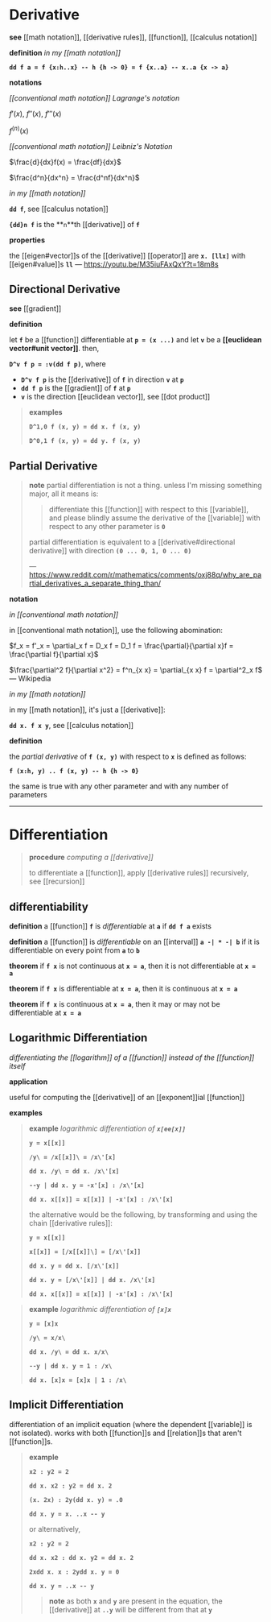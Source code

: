 # Derivative

**see** [[math notation]], [[derivative rules]], [[function]], [[calculus notation]]

**definition** _in my [[math notation]]_

**`dd f a = f {x:h..x} -- h {h -> 0} = f {x..a} -- x..a {x -> a}`**

**notations**

_[[conventional math notation]] Lagrange's notation_

$f'(x)$, $f''(x)$, $f'''(x)$

$f^{(n)}(x)$

_[[conventional math notation]] Leibniz's Notation_

$\frac{d}{dx}f(x) = \frac{df}{dx}$

$\frac{d^n}{dx^n} = \frac{d^nf}{dx^n}$

_in my [[math notation]]_

**`dd f`**, see [[calculus notation]]

**`{dd}n f`** is the **`n`**th [[derivative]] of **`f`**

**properties**

the [[eigen#vector]]s of the [[derivative]] [[operator]] are **`x. [llx]`** with [[eigen#value]]s **`ll`** &mdash; <https://youtu.be/M35iuFAxQxY?t=18m8s>

## Directional Derivative

**see** [[gradient]]

**definition**

let **`f`** be a [[function]] differentiable at **`p = (x ...)`** and let **`v`** be a **[[euclidean vector#unit vector]]**. then,

**`D^v f p = :v(dd f p)`**, where

- **`D^v f p`** is the [[derivative]] of **`f`** in direction **`v`** at **`p`**
- **`dd f p`** is the [[gradient]] of **`f`** at **`p`**
- **`v`** is the direction [[euclidean vector]], see [[dot product]]

> **examples**
>
> **`D^1,0 f (x, y) = dd x. f (x, y)`**
>
> **`D^0,1 f (x, y) = dd y. f (x, y)`**

## Partial Derivative

> **note** partial differentiation is not a thing. unless I'm missing something major, all it means is:
>
> > differentiate this [[function]] with respect to this [[variable]], and please blindly assume the derivative of the [[variable]] with respect to any other parameter is **`0`**
>
> partial differentiation is equivalent to a [[derivative#directional derivative]] with direction **`(0 ... 0, 1, 0 ... 0)`**
>
> &mdash; <https://www.reddit.com/r/mathematics/comments/oxj88q/why_are_partial_derivatives_a_separate_thing_than/>

**notation**

_in [[conventional math notation]]_

in [[conventional math notation]], use the following abomination:

$f_x = f'_x = \partial_x f = D_x f = D_1 f = \frac{\partial}{\partial x}f = \frac{\partial f}{\partial x}$

$\frac{\partial^2 f}{\partial x^2} = f^n_{x x} = \partial_{x x} f = \partial^2_x f$ &mdash; Wikipedia

_in my [[math notation]]_

in my [[math notation]], it's just a [[derivative]]:

**`dd x. f x y`**, see [[calculus notation]]

**definition**

the _partial derivative_ of **`f (x, y)`** with respect to **`x`** is defined as follows:

**`f (x:h, y) .. f (x, y) -- h {h -> 0}`**

the same is true with any other parameter and with any number of parameters

---

# Differentiation

> **procedure** _computing a [[derivative]]_
>
> to differentiate a [[function]], apply [[derivative rules]] recursively, see [[recursion]]

## differentiability

**definition** a [[function]] **`f`** is _differentiable_ at **`a`** if **`dd f a`** exists

**definition** a [[function]] is _differentiable_ on an [[interval]] **`a -| * -| b`** if it is differentiable on every point from **`a`** to **`b`**

**theorem** if **`f x`** is not continuous at **`x = a`**, then it is not differentiable at **`x = a`**

**theorem** if **`f x`** is differentiable at **`x = a`**, then it is continuous at **`x = a`**

**theorem** if **`f x`** is continuous at **`x = a`**, then it may or may not be differentiable at **`x = a`**

## Logarithmic Differentiation

_differentiating the [[logarithm]] of a [[function]] instead of the [[function]] itself_

**application**

useful for computing the [[derivative]] of an [[exponent]]ial [[function]]

**examples**

> **example** _logarithmic differentiation of **`x[ee[x]]`**_
>
> **`y = x[[x]]`**
>
> **`/y\ = /x[[x]]\ = /x\'[x]`**
>
> **`dd x. /y\ = dd x. /x\'[x]`**
>
> **`--y | dd x. y = -x'[x] : /x\'[x]`**
>
> **`dd x. x[[x]] = x[[x]] | -x'[x] : /x\'[x]`**
>
> the alternative would be the following, by transforming and using the chain [[derivative rules]]:
>
> **`y = x[[x]]`**
>
> **`x[[x]] = [/x[[x]]\] = [/x\'[x]]`**
>
> **`dd x. y = dd x. [/x\'[x]]`**
>
> **`dd x. y = [/x\'[x]] | dd x. /x\'[x]`**
>
> **`dd x. x[[x]] = x[[x]] | -x'[x] : /x\'[x]`**

> **example** _logarithmic differentiation of **`[x]x`**_
>
> **`y = [x]x`**
>
> **`/y\ = x/x\`**
>
> **`dd x. /y\ = dd x. x/x\`**
>
> **`--y | dd x. y = 1 : /x\`**
>
> **`dd x. [x]x = [x]x | 1 : /x\`**

## Implicit Differentiation

differentiation of an implicit equation (where the dependent [[variable]] is not isolated). works with both [[function]]s and [[relation]]s that aren't [[function]]s.

> **example**
>
> **`x2 : y2 = 2`**
>
> **`dd x. x2 : y2 = dd x. 2`**
>
> **`(x. 2x) : 2y(dd x. y) = .0`**
>
> **`dd x. y = x. ..x -- y`**
>
> or alternatively,
>
> **`x2 : y2 = 2`**
>
> **`dd x. x2 : dd x. y2 = dd x. 2`**
>
> **`2xdd x. x : 2ydd x. y = 0`**
>
> **`dd x. y = ..x -- y`**
>
> > **note** as both **`x`** and **`y`** are present in the equation, the [[derivative]] at **`..y`** will be different from that at **`y`**
